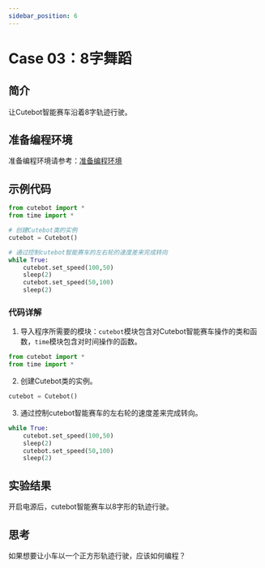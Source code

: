 ```yaml
---
sidebar_position: 6
---
```


# Case 03：8字舞蹈

## 简介
让Cutebot智能赛车沿着8字轨迹行驶。
## 准备编程环境
准备编程环境请参考：[准备编程环境](https://www.yuque.com/elecfreaks-learn/picoed/gccnpl)
## 示例代码
```python
from cutebot import *
from time import *

# 创建Cutebot类的实例
cutebot = Cutebot()

# 通过控制cutebot智能赛车的左右轮的速度差来完成转向
while True:
    cutebot.set_speed(100,50)
    sleep(2)
    cutebot.set_speed(50,100)
    sleep(2)
```
### 代码详解

1. 导入程序所需要的模块：`cutebot`模块包含对Cutebot智能赛车操作的类和函数，`time`模块包含对时间操作的函数。
```python
from cutebot import *
from time import *
```

2. 创建Cutebot类的实例。
```python
cutebot = Cutebot()
```

3. 通过控制cutebot智能赛车的左右轮的速度差来完成转向。
```python
while True:
    cutebot.set_speed(100,50)
    sleep(2)
    cutebot.set_speed(50,100)
    sleep(2)
```
## 实验结果
开启电源后，cutebot智能赛车以8字形的轨迹行驶。
## 思考
如果想要让小车以一个正方形轨迹行驶，应该如何编程？
